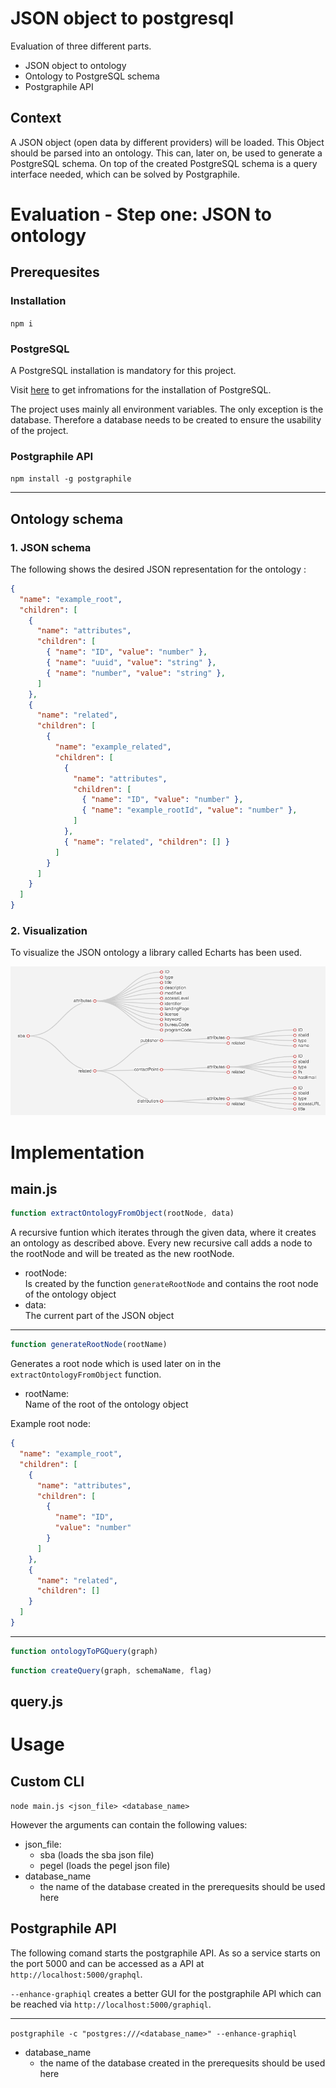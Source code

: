# JSON object to postgresql

Evaluation of three different parts.

- JSON object to ontology
- Ontology to PostgreSQL schema
- Postgraphile API

## Context

A JSON object (open data by different providers) will be loaded. This Object should be parsed
into an ontology. This can, later on, be used to generate a PostgreSQL schema.
On top of the created PostgreSQL schema is a query interface needed, which can be solved by Postgraphile.

# Evaluation - Step one: JSON to ontology

## Prerequesites

### Installation

`npm i`

### PostgreSQL

A PostgreSQL installation is mandatory for this project.

Visit [here](https://www.postgresql.org/docs/12/installation.html) to get infromations for the installation of PostgreSQL.

The project uses mainly all environment variables. The only exception is the database. Therefore a database needs to be created to ensure the usability of the project.

### Postgraphile API

`npm install -g postgraphile`

---

## Ontology schema

### 1. JSON schema

The following shows the desired JSON representation for the ontology :
<br/>

```JSON
{
  "name": "example_root",
  "children": [
    {
      "name": "attributes",
      "children": [
        { "name": "ID", "value": "number" },
        { "name": "uuid", "value": "string" },
        { "name": "number", "value": "string" },
      ]
    },
    {
      "name": "related",
      "children": [
        {
          "name": "example_related",
          "children": [
            {
              "name": "attributes",
              "children": [
                { "name": "ID", "value": "number" },
                { "name": "example_rootId", "value": "number" },
              ]
            },
            { "name": "related", "children": [] }
          ]
        }
      ]
    }
  ]
}

```

### 2. Visualization

To visualize the JSON ontology a library called Echarts has been used.
<br/>

![](ontology.png)

# Implementation

## main.js

```javascript
function extractOntologyFromObject(rootNode, data)
```

A recursive funtion which iterates through the given data, where it creates an ontology as described above. Every new recursive call adds a node to the rootNode and will be treated as the new rootNode.

- rootNode: <br/>
  Is created by the function `generateRootNode` and contains the root node of the ontology object
- data: <br/>
  The current part of the JSON object

---

```javascript
function generateRootNode(rootName)
```

Generates a root node which is used later on in the `extractOntologyFromObject` function.

- rootName: <br/>
  Name of the root of the ontology object

Example root node:

```JSON
{
  "name": "example_root",
  "children": [
    {
      "name": "attributes",
      "children": [
        {
          "name": "ID",
          "value": "number"
        }
      ]
    },
    {
      "name": "related",
      "children": []
    }
  ]
}
```

---

```javascript
function ontologyToPGQuery(graph)
```

```javascript
function createQuery(graph, schemaName, flag)
```

## query.js

# Usage

## Custom CLI

`node main.js <json_file> <database_name>`

However the arguments can contain the following values:

- json_file:
  - sba (loads the sba json file)
  - pegel (loads the pegel json file)
- database_name
  - the name of the database created in the prerequesits should be used here

## Postgraphile API

The following comand starts the postgraphile API. As so a service starts on the port 5000 and can be accessed as a API at `http://localhost:5000/graphql`.<br/>

`--enhance-graphiql` creates a better GUI for the postgraphile API which can be reached via `http://localhost:5000/graphiql`.

---

`postgraphile -c "postgres:///<database_name>" --enhance-graphiql`

- database_name
  - the name of the database created in the prerequesits should be used here
